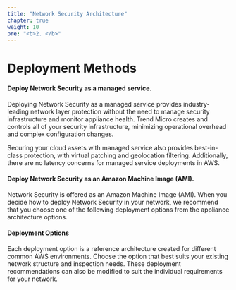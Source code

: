 ```yaml
---
title: "Network Security Architecture"
chapter: true
weight: 10
pre: "<b>2. </b>"
---
```


# Deployment Methods 

#### Deploy Network Security as a managed service.

Deploying Network Security as a managed service provides industry-leading network layer protection without the need to manage security infrastructure and monitor appliance health. Trend Micro creates and controls all of your security infrastructure, minimizing operational overhead and complex configuration changes.

Securing your cloud assets with managed service also provides best-in-class protection, with virtual patching and geolocation filtering. Additionally, there are no latency concerns for managed service deployments in AWS. 

#### Deploy Network Security as an Amazon Machine Image (AMI).

Network Security is offered as an Amazon Machine Image (AMI). When you decide how to deploy Network Security in your network, we recommend that you choose one of the following deployment options from the appliance architecture options.

#### Deployment Options 

Each deployment option is a reference architecture created for different common AWS environments. Choose the option that best suits your existing network structure and inspection needs. These deployment recommendations can also be modified to suit the individual requirements for your network.